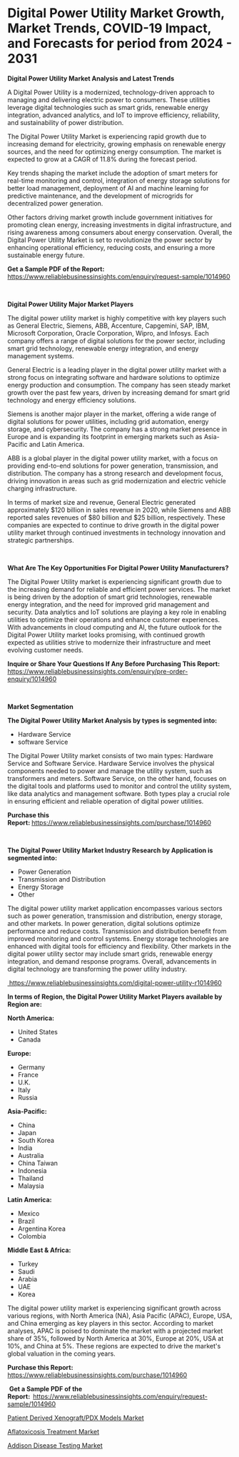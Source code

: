 <p><h1>Digital Power Utility Market Growth, Market Trends, COVID-19 Impact, and Forecasts for period from 2024 - 2031</h1></p><p><strong>Digital Power Utility Market Analysis and Latest Trends</strong></p>
<p><p>A Digital Power Utility is a modernized, technology-driven approach to managing and delivering electric power to consumers. These utilities leverage digital technologies such as smart grids, renewable energy integration, advanced analytics, and IoT to improve efficiency, reliability, and sustainability of power distribution.</p><p>The Digital Power Utility Market is experiencing rapid growth due to increasing demand for electricity, growing emphasis on renewable energy sources, and the need for optimizing energy consumption. The market is expected to grow at a CAGR of 11.8% during the forecast period.</p><p>Key trends shaping the market include the adoption of smart meters for real-time monitoring and control, integration of energy storage solutions for better load management, deployment of AI and machine learning for predictive maintenance, and the development of microgrids for decentralized power generation.</p><p>Other factors driving market growth include government initiatives for promoting clean energy, increasing investments in digital infrastructure, and rising awareness among consumers about energy conservation. Overall, the Digital Power Utility Market is set to revolutionize the power sector by enhancing operational efficiency, reducing costs, and ensuring a more sustainable energy future.</p></p>
<p><strong>Get a Sample PDF of the Report:&nbsp;</strong> <a href="https://www.reliablebusinessinsights.com/enquiry/request-sample/1014960">https://www.reliablebusinessinsights.com/enquiry/request-sample/1014960</a></p>
<p>&nbsp;</p>
<p><strong>Digital Power Utility Major Market Players</strong></p>
<p><p>The digital power utility market is highly competitive with key players such as General Electric, Siemens, ABB, Accenture, Capgemini, SAP, IBM, Microsoft Corporation, Oracle Corporation, Wipro, and Infosys. Each company offers a range of digital solutions for the power sector, including smart grid technology, renewable energy integration, and energy management systems.</p><p>General Electric is a leading player in the digital power utility market with a strong focus on integrating software and hardware solutions to optimize energy production and consumption. The company has seen steady market growth over the past few years, driven by increasing demand for smart grid technology and energy efficiency solutions.</p><p>Siemens is another major player in the market, offering a wide range of digital solutions for power utilities, including grid automation, energy storage, and cybersecurity. The company has a strong market presence in Europe and is expanding its footprint in emerging markets such as Asia-Pacific and Latin America.</p><p>ABB is a global player in the digital power utility market, with a focus on providing end-to-end solutions for power generation, transmission, and distribution. The company has a strong research and development focus, driving innovation in areas such as grid modernization and electric vehicle charging infrastructure.</p><p>In terms of market size and revenue, General Electric generated approximately $120 billion in sales revenue in 2020, while Siemens and ABB reported sales revenues of $80 billion and $25 billion, respectively. These companies are expected to continue to drive growth in the digital power utility market through continued investments in technology innovation and strategic partnerships.</p></p>
<p>&nbsp;</p>
<p><strong>What Are The Key Opportunities For Digital Power Utility Manufacturers?</strong></p>
<p><p>The Digital Power Utility market is experiencing significant growth due to the increasing demand for reliable and efficient power services. The market is being driven by the adoption of smart grid technologies, renewable energy integration, and the need for improved grid management and security. Data analytics and IoT solutions are playing a key role in enabling utilities to optimize their operations and enhance customer experiences. With advancements in cloud computing and AI, the future outlook for the Digital Power Utility market looks promising, with continued growth expected as utilities strive to modernize their infrastructure and meet evolving customer needs.</p></p>
<p><strong>Inquire or Share Your Questions If Any Before Purchasing This Report:</strong> <a href="https://www.reliablebusinessinsights.com/enquiry/pre-order-enquiry/1014960">https://www.reliablebusinessinsights.com/enquiry/pre-order-enquiry/1014960</a></p>
<p>&nbsp;</p>
<p><strong>Market Segmentation</strong></p>
<p><strong>The Digital Power Utility Market Analysis by types is segmented into:</strong></p>
<p><ul><li>Hardware Service</li><li>software Service</li></ul></p>
<p><p>The Digital Power Utility market consists of two main types: Hardware Service and Software Service. Hardware Service involves the physical components needed to power and manage the utility system, such as transformers and meters. Software Service, on the other hand, focuses on the digital tools and platforms used to monitor and control the utility system, like data analytics and management software. Both types play a crucial role in ensuring efficient and reliable operation of digital power utilities.</p></p>
<p><strong>Purchase this Report:&nbsp;</strong><a href="https://www.reliablebusinessinsights.com/purchase/1014960">https://www.reliablebusinessinsights.com/purchase/1014960</a></p>
<p>&nbsp;</p>
<p><strong>The Digital Power Utility Market Industry Research by Application is segmented into:</strong></p>
<p><ul><li>Power Generation</li><li>Transmission and Distribution</li><li>Energy Storage</li><li>Other</li></ul></p>
<p><p>The digital power utility market application encompasses various sectors such as power generation, transmission and distribution, energy storage, and other markets. In power generation, digital solutions optimize performance and reduce costs. Transmission and distribution benefit from improved monitoring and control systems. Energy storage technologies are enhanced with digital tools for efficiency and flexibility. Other markets in the digital power utility sector may include smart grids, renewable energy integration, and demand response programs. Overall, advancements in digital technology are transforming the power utility industry.</p></p>
<p><a href="https://www.reliablebusinessinsights.com/digital-power-utility-r1014960">&nbsp;https://www.reliablebusinessinsights.com/digital-power-utility-r1014960</a></p>
<p><strong>In terms of Region, the Digital Power Utility Market Players available by Region are:</strong></p>
<p>
    <p> <strong> North America: </strong>
        <ul>
            <li>United States</li>
            <li>Canada</li>
        </ul>
        </p> 
    <p> <strong> Europe: </strong>
        <ul>
            <li>Germany</li>
            <li>France</li>
            <li>U.K.</li>
            <li>Italy</li>
            <li>Russia</li>
        </ul>
        </p> 
    <p> <strong> Asia-Pacific: </strong>
        <ul>
            <li>China</li>
            <li>Japan</li>
            <li>South Korea</li>
            <li>India</li>
            <li>Australia</li>
            <li>China Taiwan</li>
            <li>Indonesia</li>
            <li>Thailand</li>
            <li>Malaysia</li>
        </ul>
        </p> 
    <p> <strong> Latin America: </strong>
        <ul>
            <li>Mexico</li>
            <li>Brazil</li>
            <li>Argentina Korea</li>
            <li>Colombia</li>
        </ul>
        </p> 
    <p> <strong> Middle East & Africa: </strong>
        <ul>
            <li>Turkey</li>
            <li>Saudi</li>
            <li>Arabia</li>
            <li>UAE</li>
            <li>Korea</li>
        </ul>
    </p>
    </p>
<p><p>The digital power utility market is experiencing significant growth across various regions, with North America (NA), Asia Pacific (APAC), Europe, USA, and China emerging as key players in this sector. According to market analyses, APAC is poised to dominate the market with a projected market share of 35%, followed by North America at 30%, Europe at 20%, USA at 10%, and China at 5%. These regions are expected to drive the market's global valuation in the coming years.</p></p>
<p><strong>Purchase this Report: </strong><a href="https://www.reliablebusinessinsights.com/purchase/1014960">https://www.reliablebusinessinsights.com/purchase/1014960</a></p>
<p>&nbsp;<strong>Get a Sample PDF of the Report:&nbsp;&nbsp;</strong><a href="https://www.reliablebusinessinsights.com/enquiry/request-sample/1014960">https://www.reliablebusinessinsights.com/enquiry/request-sample/1014960</a></p>
<p><strong></strong></p>
<p><p><a href="https://github.com/mancsybtousav/Market-Research-Report-List-3/blob/main/patient-derived-xenograftpdx-models-market.md">Patient Derived Xenograft/PDX Models Market</a></p><p><a href="https://view.publitas.com/reportprime-1/analyzing-aflatoxicosis-treatment-market-dynamics-and-growth-drivers-and-forecasted-for-period-from-2024-to-2031/">Aflatoxicosis Treatment Market</a></p><p><a href="https://view.publitas.com/reportprime-1/insights-into-the-addison-disease-testing-market-market-players-market-size-geographical-regions-and-forecast-2024-2031/">Addison Disease Testing Market</a></p></p>